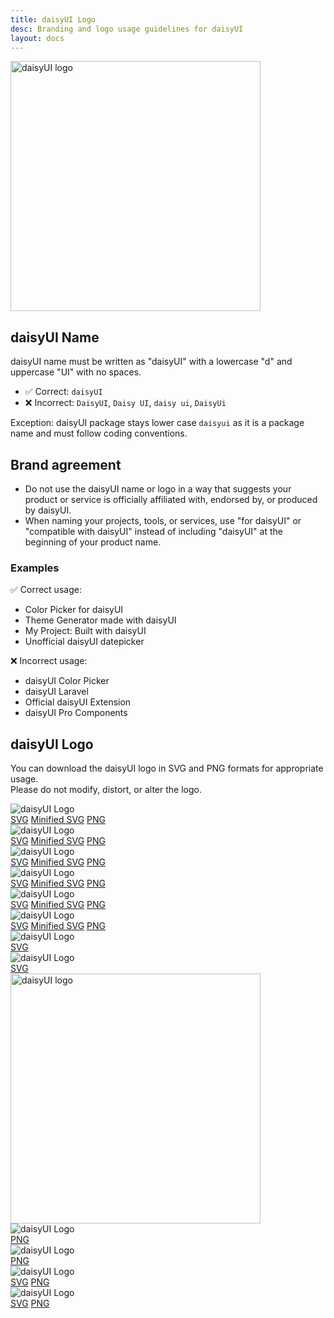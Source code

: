 ```yaml
---
title: daisyUI Logo
desc: Branding and logo usage guidelines for daisyUI
layout: docs
---
```


<script>
  import Translate from "$components/Translate.svelte"
</script>

<div class="text-center">
  <img
    class="pointer-events-none inline-block align-bottom"
    src="https://img.daisyui.com/images/daisyui/mark-rotating.svg"
    alt="daisyUI logo"
    width="400"
    height="400"
    loading="lazy"
  />
</div>

## daisyUI Name

daisyUI name must be written as "daisyUI" with a lowercase "d" and uppercase "UI" with no spaces.

- ✅ Correct: `daisyUI`
- ❌ Incorrect: `DaisyUI`, `Daisy UI`, `daisy ui`, `DaisyUi`

Exception: daisyUI package stays lower case `daisyui` as it is a package name and must follow coding conventions.

## Brand agreement

- Do not use the daisyUI name or logo in a way that suggests your product or service is officially affiliated with, endorsed by, or produced by daisyUI.
- When naming your projects, tools, or services, use "for daisyUI" or "compatible with daisyUI" instead of including "daisyUI" at the beginning of your product name.

### Examples

✅ Correct usage:

- Color Picker for daisyUI
- Theme Generator made with daisyUI
- My Project: Built with daisyUI
- Unofficial daisyUI datepicker

❌ Incorrect usage:

- daisyUI Color Picker
- daisyUI Laravel
- Official daisyUI Extension
- daisyUI Pro Components

## daisyUI Logo

You can download the daisyUI logo in SVG and PNG formats for appropriate usage.  
Please do not modify, distort, or alter the logo.

<div class="grid sm:grid-cols-2 gap-4">
  <div class="m-2 outline-2 outline-offset-4 outline-base-content/5 bg-white rounded-box py-12 px-4 flex flex-col gap-6 items-center">
    <img class="size-32" src="https://img.daisyui.com/images/daisyui/mark-static.svg" alt="daisyUI Logo" />
    <div class="flex gap-2 sm:gap-4 text-[0.6875rem] opacity-70 text-black">
      <a target="_blank" rel="noopener, noreferrer" class="no-underline hover:underline text-black" href="https://img.daisyui.com/images/daisyui/mark-static.svg">SVG</a>
      <a target="_blank" rel="noopener, noreferrer" class="no-underline hover:underline text-black" href="https://img.daisyui.com/images/daisyui/mark-compressed.svg">Minified SVG</a>
      <a target="_blank" rel="noopener, noreferrer" class="no-underline hover:underline text-black" href="https://img.daisyui.com/images/daisyui/daisyui-logo-2000.png">PNG</a>
    </div>
  </div>
  <div class="m-2 outline-2 outline-offset-4 outline-base-content/5 bg-black rounded-box py-12 px-4 flex flex-col gap-6 items-center">
    <img class="size-32" src="https://img.daisyui.com/images/daisyui/mark-static.svg" alt="daisyUI Logo" />
    <div class="flex gap-2 sm:gap-4 text-[0.6875rem] opacity-70 text-white">
      <a target="_blank" rel="noopener, noreferrer" class="no-underline hover:underline text-white" href="https://img.daisyui.com/images/daisyui/mark-static.svg">SVG</a>
      <a target="_blank" rel="noopener, noreferrer" class="no-underline hover:underline text-white" href="https://img.daisyui.com/images/daisyui/mark-compressed.svg">Minified SVG</a>
      <a target="_blank" rel="noopener, noreferrer" class="no-underline hover:underline text-white" href="https://img.daisyui.com/images/daisyui/daisyui-logo-2000.png">PNG</a>
    </div>
  </div>
</div>

<div class="grid sm:grid-cols-2 gap-4">
  <div class="m-2 outline-2 outline-offset-4 outline-base-content/5 bg-white rounded-box py-12 px-4 flex flex-col gap-6 items-center">
    <img class="w-64 " src="https://img.daisyui.com/images/daisyui/type-dark.svg" alt="daisyUI Logo" />
    <div class="flex gap-2 sm:gap-4 text-[0.6875rem] opacity-70 text-black">
      <a target="_blank" rel="noopener, noreferrer" class="no-underline hover:underline text-black" href="https://img.daisyui.com/images/daisyui/type-dark.svg">SVG</a>
      <a target="_blank" rel="noopener, noreferrer" class="no-underline hover:underline text-black" href="https://img.daisyui.com/images/daisyui/type-dark-compressed.svg">Minified SVG</a>
      <a target="_blank" rel="noopener, noreferrer" class="no-underline hover:underline text-black" href="https://img.daisyui.com/images/daisyui/type-dark.png">PNG</a>
    </div>
  </div>
  <div class="m-2 outline-2 outline-offset-4 outline-base-content/5 bg-black rounded-box py-12 px-4 flex flex-col gap-6 items-center">
    <img class="w-64 " src="https://img.daisyui.com/images/daisyui/type-light.svg" alt="daisyUI Logo" />
    <div class="flex gap-2 sm:gap-4 text-[0.6875rem] opacity-70 text-white">
      <a target="_blank" rel="noopener, noreferrer" class="no-underline hover:underline text-white" href="https://img.daisyui.com/images/daisyui/type-light.svg">SVG</a>
      <a target="_blank" rel="noopener, noreferrer" class="no-underline hover:underline text-white" href="https://img.daisyui.com/images/daisyui/type-light-compressed.svg">Minified SVG</a>
      <a target="_blank" rel="noopener, noreferrer" class="no-underline hover:underline text-white" href="https://img.daisyui.com/images/daisyui/type-light.png">PNG</a>
    </div>
  </div>
</div>

<div class="grid sm:grid-cols-2 gap-4">
  <div class="m-2 outline-2 outline-offset-4 outline-base-content/5 bg-white rounded-box py-12 px-4 flex flex-col gap-6 items-center">
    <img class="w-64 " src="https://img.daisyui.com/images/daisyui/horizontal-dark.svg" alt="daisyUI Logo" />
    <div class="flex gap-2 sm:gap-4 text-[0.6875rem] opacity-70 text-black">
      <a target="_blank" rel="noopener, noreferrer" class="no-underline hover:underline text-black" href="https://img.daisyui.com/images/daisyui/horizontal-dark.svg">SVG</a>
      <a target="_blank" rel="noopener, noreferrer" class="no-underline hover:underline text-black" href="https://img.daisyui.com/images/daisyui/horizontal-dark-compressed.svg">Minified SVG</a>
      <a target="_blank" rel="noopener, noreferrer" class="no-underline hover:underline text-black" href="https://img.daisyui.com/images/daisyui/horizontal-dark.png">PNG</a>
    </div>
  </div>
  <div class="m-2 outline-2 outline-offset-4 outline-base-content/5 bg-black rounded-box py-12 px-4 flex flex-col gap-6 items-center">
    <img class="w-64 " src="https://img.daisyui.com/images/daisyui/horizontal-light.svg" alt="daisyUI Logo" />
    <div class="flex gap-2 sm:gap-4 text-[0.6875rem] opacity-70 text-white">
      <a target="_blank" rel="noopener, noreferrer" class="no-underline hover:underline text-white" href="https://img.daisyui.com/images/daisyui/horizontal-light.svg">SVG</a>
      <a target="_blank" rel="noopener, noreferrer" class="no-underline hover:underline text-white" href="https://img.daisyui.com/images/daisyui/horizontal-light-compressed.svg">Minified SVG</a>
      <a target="_blank" rel="noopener, noreferrer" class="no-underline hover:underline text-white" href="https://img.daisyui.com/images/daisyui/horizontal-light.png">PNG</a>
    </div>
  </div>
</div>

<div class="grid sm:grid-cols-2 gap-4">
  <div class="m-2 outline-2 outline-offset-4 outline-base-content/5 bg-white rounded-box py-12 px-4 flex flex-col gap-6 items-center">
    <img class="size-32" src="https://img.daisyui.com/images/daisyui/mark-rotating.svg" alt="daisyUI Logo" />
    <div class="flex gap-2 sm:gap-4 text-[0.6875rem] opacity-70 text-black">
      <a target="_blank" rel="noopener, noreferrer" class="no-underline hover:underline text-black" href="https://img.daisyui.com/images/daisyui/mark-rotating.svg">SVG</a>
    </div>
  </div>
  <div class="m-2 outline-2 outline-offset-4 outline-base-content/5 bg-black rounded-box py-12 px-4 flex flex-col gap-6 items-center">
    <img class="size-32" src="https://img.daisyui.com/images/daisyui/mark-rotating.svg" alt="daisyUI Logo" />
    <div class="flex gap-2 sm:gap-4 text-[0.6875rem] opacity-70 text-white">
      <a target="_blank" rel="noopener, noreferrer" class="no-underline hover:underline text-white" href="https://img.daisyui.com/images/daisyui/mark-rotating.svg">SVG</a>
    </div>
  </div>
</div>

<div class="text-center mx-2">
  <img
    class="pointer-events-none w-full h-auto inline-block align-bottom rounded-box"
    src="https://img.daisyui.com/images/daisyui/guides.svg"
    alt="daisyUI logo"
    width="400"
    height="400"
    loading="lazy"
  />
</div>

<div class="grid sm:grid-cols-2 gap-4">
  <div class="m-2 outline-2 outline-offset-4 outline-base-content/5 bg-white rounded-box py-12 px-4 flex flex-col gap-6 items-center">
    <img class="w-64 " src="https://img.daisyui.com/images/daisyui/horizontal-mono-dark.png" alt="daisyUI Logo" />
    <div class="flex gap-2 sm:gap-4 text-[0.6875rem] opacity-70 text-black">
      <a target="_blank" rel="noopener, noreferrer" class="no-underline hover:underline text-black" href="https://img.daisyui.com/images/daisyui/horizontal-mono-dark.png">PNG</a>
    </div>
  </div>
  <div class="m-2 outline-2 outline-offset-4 outline-base-content/5 bg-black rounded-box py-12 px-4 flex flex-col gap-6 items-center">
    <img class="w-64 " src="https://img.daisyui.com/images/daisyui/horizontal-mono-light.png" alt="daisyUI Logo" />
    <div class="flex gap-2 sm:gap-4 text-[0.6875rem] opacity-70 text-white">
      <a target="_blank" rel="noopener, noreferrer" class="no-underline hover:underline text-white" href="https://img.daisyui.com/images/daisyui/horizontal-mono-light.png">PNG</a>
    </div>
  </div>
</div>

<div class="grid sm:grid-cols-2 gap-4">
  <div class="m-2 outline-2 outline-offset-4 outline-base-content/5 bg-white rounded-box py-12 px-4 flex flex-col gap-6 items-center">
    <img class="w-64 " src="https://img.daisyui.com/images/daisyui/mark-mono-dark.svg" alt="daisyUI Logo" />
    <div class="flex gap-2 sm:gap-4 text-[0.6875rem] opacity-70 text-black">
      <a target="_blank" rel="noopener, noreferrer" class="no-underline hover:underline text-black" href="https://img.daisyui.com/images/daisyui/mark-mono-dark.svg">SVG</a>
      <a target="_blank" rel="noopener, noreferrer" class="no-underline hover:underline text-black" href="https://img.daisyui.com/images/daisyui/mark-mono-dark.png">PNG</a>
    </div>
  </div>
  <div class="m-2 outline-2 outline-offset-4 outline-base-content/5 bg-black rounded-box py-12 px-4 flex flex-col gap-6 items-center">
    <img class="w-64 " src="https://img.daisyui.com/images/daisyui/mark-mono-light.svg" alt="daisyUI Logo" />
    <div class="flex gap-2 sm:gap-4 text-[0.6875rem] opacity-70 text-white">
      <a target="_blank" rel="noopener, noreferrer" class="no-underline hover:underline text-white" href="https://img.daisyui.com/images/daisyui/mark-mono-light.svg">SVG</a>
      <a target="_blank" rel="noopener, noreferrer" class="no-underline hover:underline text-white" href="https://img.daisyui.com/images/daisyui/mark-mono-light.png">PNG</a>
    </div>
  </div>
</div>
